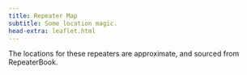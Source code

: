 ```yaml
---
title: Repeater Map
subtitle: Some location magic.
head-extra: leaflet.html
---
```


The locations for these repeaters are approximate, and sourced from RepeaterBook.

<div id="map" style="height: 730px; border-radius: 500px;"></div>

<script>
var map = L.map('map').setView([47.67, -122.4], 8);

L.tileLayer('https://tile.openstreetmap.org/{z}/{x}/{y}.png', {
    maxZoom: 19,
    attribution: '&copy; <a href="http://www.openstreetmap.org/copyright">OpenStreetMap</a>'
}).addTo(map);

L.marker([47.6171693850, -122.3181346817]).bindPopup('WW7PSR 146.960<br>WW7PSR 52.870<br>WW7PSR 440.775<br>W7ACS 442.300<br>W7ACS 444.550<br>W7ACS 442.875<br>').addTo(map);
L.marker([47.7622489900, -122.3494988000]).bindPopup('W7AUX 442.825<br>W7AUX 440.300<br>W7AUX 224.020<br>').addTo(map);
L.marker([47.4508018500, -122.2870025600]).bindPopup('NC7G 146.660<br>WA7ST 443.100<br>').addTo(map);
L.marker([48.0583000200, -122.6880035400]).bindPopup('AA7MI 440.725<br>').addTo(map);
L.marker([47.8566093400, -122.2836761500]).bindPopup('W7FLY 443.925<br>').addTo(map);
L.marker([47.6748100000, -122.0534360000]).bindPopup('W7DX 147.000<br>').addTo(map);
L.marker([47.6557998700, -122.5479965200]).bindPopup('W7NPC 444.475<br>W7NPC 53.430<br>W7NPC 444.5625<br>W7NPC 1290.500<br>').addTo(map);
L.marker([47.7724990800, -122.9300003100]).bindPopup('K7DK 440.950<br>').addTo(map);
L.marker([47.6884994500, -122.1559982300]).bindPopup('K7LWH 145.490<br>').addTo(map);
L.marker([47.5486984300, -122.7860031100]).bindPopup('K7PP 441.200<br>').addTo(map);
L.marker([47.5301017800, -122.0329971300]).bindPopup('N9VW 53.830<br>').addTo(map);
L.marker([47.6321506500, -122.3549995450]).bindPopup('WW7SEA 444.700<br>WW7SEA 444.425<br>').addTo(map);
L.marker([47.5038986200, -121.9759979200]).bindPopup('K7NWS 145.330<br>K7NWS 224.340<br>K7NWS 442.075<br>').addTo(map);
L.marker([47.4883435700, -121.9467813000]).bindPopup('K7LED 146.820<br>K7LED 224.120<br>WW7STR 146.875<br>WW7STR 443.050<br>').addTo(map);
L.marker([46.8431010000, -122.3149560000]).bindPopup('W7EAT 146.700<br>W7EAT 442.725<br>').addTo(map);
L.marker([47.0531560000, -122.2948250000]).bindPopup('W7EAT 224.180<br>').addTo(map);
L.marker([47.2528991700, -122.4440002400]).bindPopup('W7DK 147.280<br>W7DK 440.625<br>').addTo(map);
L.marker([47.2787017800, -122.5120010400]).bindPopup('W7DK 145.210<br>').addTo(map);
L.marker([46.8431015000, -122.7630004900]).bindPopup('W7DK 147.380<br>').addTo(map);
L.marker([47.1997985800, -121.7559967000]).bindPopup('W7AAO 145.370<br>').addTo(map);
L.marker([47.5402970000, -122.0998560000]).bindPopup('WW7STR 224.440<br>WW7STR 927.2125<br>W7RNK 147.995<br>').addTo(map);
L.marker([47.6510101000, -122.3893988000]).bindPopup('W7ACS 443.475<br>').addTo(map);
L.marker([47.6901190000, -122.3177855000]).bindPopup('W7ACS 443.650<br>').addTo(map);
L.marker([47.7719300000, -122.2810100000]).bindPopup('W7ACS 440.600<br>').addTo(map);
L.marker([47.5209999100, -122.3430023200]).bindPopup('W7ACS 443.200<br>W7AW 440.975<br>').addTo(map);
L.marker([48.1170005800, -122.7600021400]).bindPopup('W7JCR 145.150<br>').addTo(map);
L.marker([47.3768501300, -122.0529975900]).bindPopup('KF7NPL 147.260<br>KF7NPL 442.675<br>').addTo(map);
L.marker([46.9730987500, -123.1350021400]).bindPopup('K7CPR 145.470<br>').addTo(map);
L.marker([46.4880981400, -123.2149963400]).bindPopup('K7PG 147.060<br>').addTo(map);
L.marker([46.6619987500, -122.9639968900]).bindPopup('K7PG 145.430<br>').addTo(map);
L.marker([47.8089300000, -122.4928300000]).bindPopup('NW7DR 147.4625<br>').addTo(map);
L.marker([47.8439760000, -122.5427530000]).bindPopup('NW7DR 444.725<br>').addTo(map);
L.marker([47.2032012900, -122.2399978600]).bindPopup('W7PSE 443.625<br>').addTo(map);
L.marker([47.0378990200, -122.9010009800]).bindPopup('W7PSE 145.150<br>').addTo(map);
L.marker([47.2792420000, -121.3487440000]).bindPopup('W7PSE 442.725<br>').addTo(map);
L.marker([47.2211990400, -121.8509979200]).bindPopup('N7OEP 53.330<br>N7OEP 440.075<br>').addTo(map);
L.marker([47.5404067300, -122.3781346750]).bindPopup('W7AW 145.130<br>W7AW 441.800<br>').addTo(map);
L.marker([48.1915016200, -122.5149993900]).bindPopup('W7PIG 223.880<br>').addTo(map);
L.marker([48.2249984700, -122.5000000000]).bindPopup('W7PIG 147.360<br>').addTo(map);
L.marker([47.9979496000, -122.1944999650]).bindPopup('WA7LAW 147.180<br>WA7LAW 444.575<br>').addTo(map);
L.marker([48.6777000400, -122.8315010050]).bindPopup('K7SKW 146.740<br>K7SKW 444.050<br>').addTo(map);
L.marker([48.7821006800, -122.3700027500]).bindPopup('K7SKW 443.750<br>').addTo(map);
L.marker([48.8017997750, -122.4614982650]).bindPopup('K7SKW 147.160<br>K7SKW 443.650<br>').addTo(map);
L.marker([48.5833015400, -122.1449966400]).bindPopup('N7GDE 145.190<br>').addTo(map);

</script>
